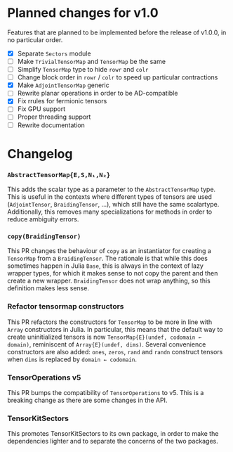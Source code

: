 # Planned changes for v1.0

Features that are planned to be implemented before the release of v1.0.0, in no particular order.

- [x] Separate `Sectors` module
- [ ] Make `TrivialTensorMap` and `TensorMap` be the same
- [ ] Simplify `TensorMap` type to hide `rowr` and `colr`
- [ ] Change block order in `rowr` / `colr` to speed up particular contractions
- [x] Make `AdjointTensorMap` generic
- [ ] Rewrite planar operations in order to be AD-compatible
- [x] Fix rrules for fermionic tensors
- [ ] Fix GPU support
- [ ] Proper threading support
- [ ] Rewrite documentation

# Changelog

### `AbstractTensorMap{E,S,N₁,N₂}`

This adds the scalar type as a parameter to the `AbstractTensorMap` type. This is useful in
the contexts where different types of tensors are used (`AdjointTensor`, `BraidingTensor`,
...), which still have the same scalartype. Additionally, this removes many specializations
for methods in order to reduce ambiguity errors.

### `copy(BraidingTensor)`

This PR changes the behaviour of `copy` as an instantiator for creating a `TensorMap` from a
`BraidingTensor`. The rationale is that while this does sometimes happen in Julia `Base`,
this is always in the context of lazy wrapper types, for which it makes sense to not copy
the parent and then create a new wrapper. `BraidingTensor` does not wrap anything, so this
definition makes less sense.

### Refactor tensormap constructors

This PR refactors the constructors for `TensorMap` to be more in line with `Array`
constructors in Julia. In particular, this means that the default way to create
uninitialized tensors is now `TensorMap{E}(undef, codomain ← domain)`, reminiscent of
`Array{E}(undef, dims)`. Several convenience constructors are also added: `ones`, `zeros`,
`rand` and `randn` construct tensors when `dims` is replaced by `domain ← codomain`.

### TensorOperations v5

This PR bumps the compatibility of `TensorOperations` to v5. This is a breaking change
as there are some changes in the API.

### TensorKitSectors

This promotes TensorKitSectors to its own package, in order to make the dependencies
lighter and to separate the concerns of the two packages.
